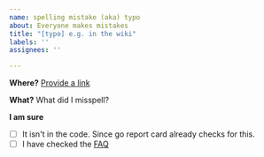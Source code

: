 ```yaml
---
name: spelling mistake (aka) typo
about: Everyone makes mistakes
title: "[typo] e.g. in the wiki"
labels: ''
assignees: ''

---
```


**Where?**
[Provide a link](https://www.youtube.com/watch?v=dQw4w9WgXcQ)

**What?**
What did I misspell?

**I am sure**
- [ ] It isn't in the code. Since go report card already checks for this.
- [ ] I have checked the [FAQ](https://github.com/RewardedIvan/3DPS/wiki/FAQ)
